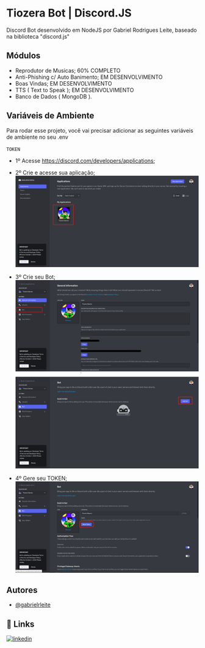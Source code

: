 
# Tiozera Bot | Discord.JS

Discord Bot desenvolvido em NodeJS por Gabriel Rodrigues Leite, baseado na biblioteca "discord.js"


## Módulos

- Reprodutor de Musicas; 60% COMPLETO
- Anti-Phishing c/ Auto Banimento; EM DESENVOLVIMENTO
- Boas Vindas; EM DESENVOLVIMENTO
- TTS ( Text to Speak ); EM DESENVOLVIMENTO
- Banco de Dados ( MongoDB ).

## Variáveis de Ambiente

Para rodar esse projeto, você vai precisar adicionar as seguintes variáveis de ambiente no seu .env

`TOKEN`

- 1º Acesse https://discord.com/developers/applications;

- 2º Crie e acesse sua aplicação;
![](https://github.com/gabrielrleite/TiozeraGames-Bot/blob/master/ignore/TOKEN/Token_1.png)

- 3º Crie seu Bot;
![](https://github.com/gabrielrleite/TiozeraGames-Bot/blob/master/ignore/TOKEN/Token_2.png)
![](https://github.com/gabrielrleite/TiozeraGames-Bot/blob/master/ignore/TOKEN/Token_3.png)

- 4º Gere seu TOKEN;
![](https://github.com/gabrielrleite/TiozeraGames-Bot/blob/master/ignore/TOKEN/Token_4.png)
## Autores

- [@gabrielrleite](https://www.github.com/gabrielrleite)


## 🔗 Links
[![linkedin](https://img.shields.io/badge/linkedin-0A66C2?style=for-the-badge&logo=linkedin&logoColor=white)](https://www.linkedin.com/in/gabriel-rodrigues-leite-9445141b7/)


